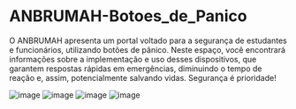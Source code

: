 # ANBRUMAH-Botoes_de_Panico
O ANBRUMAH apresenta um portal voltado para a segurança de estudantes e funcionários, utilizando botões de pânico. Neste espaço, você encontrará informações sobre a implementação e uso desses dispositivos, que garantem respostas rápidas em emergências, diminuindo o tempo de reação e, assim, potencialmente salvando vidas. Segurança é prioridade!

![image](https://github.com/user-attachments/assets/eed9e828-8ce4-4e16-89d8-f2546a1d39fe)
![image](https://github.com/user-attachments/assets/6a798b12-5feb-48c9-9509-292e2ddaad09)
![image](https://github.com/user-attachments/assets/8adbb9a7-8dbd-4de1-a336-4c19281aff75)
![image](https://github.com/user-attachments/assets/6103acd1-b8fc-4baf-bdab-b2806c7d693c)
